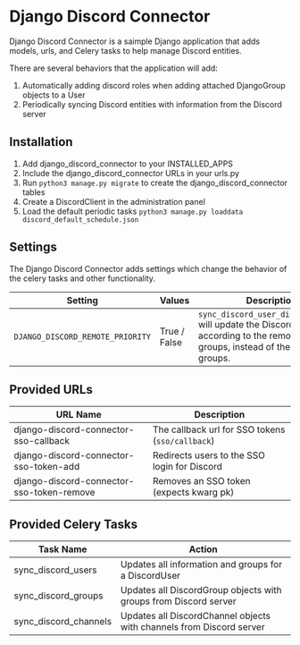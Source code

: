 # Django Discord Connector
Django Discord Connector is a saimple Django application that adds models, urls, and Celery tasks to help manage Discord entities. 

There are several behaviors that the application will add:
1. Automatically adding discord roles when adding attached DjangoGroup objects to a User
2. Periodically syncing Discord entities with information from the Discord server

## Installation
1. Add django_discord_connector to your INSTALLED_APPS
2. Include the django_discord_connector URLs in your urls.py
3. Run `python3 manage.py migrate` to create the django_discord_connector tables
4. Create a DiscordClient in the administration panel
5. Load the default periodic tasks `python3 manage.py loaddata discord_default_schedule.json`

## Settings
The Django Discord Connector adds settings which change the behavior of the celery tasks and other functionality.

|   Setting    |    Values   |    Description   |
|  ---  |  ---  |  ---  |
|   `DJANGO_DISCORD_REMOTE_PRIORITY`    |    True / False   |   `sync_discord_user_discord_groups` will update the DiscordUser according to the remote Discord groups, instead of the local groups.   |

## Provided URLs
|    URL Name   |   Description    |
|  ---  |  ---  |
|   django-discord-connector-sso-callback    |   The callback url for SSO tokens (`sso/callback`)    |
|   django-discord-connector-sso-token-add    |   Redirects users to the SSO login for Discord    |
|   django-discord-connector-sso-token-remove    |  Removes an SSO token (expects kwarg pk)     |

## Provided Celery Tasks
|   Task Name    |   Action    |
|  ---  |  ---  |
|   sync_discord_users    |   Updates all information and groups for a DiscordUser    |
|   sync_discord_groups    |  Updates all DiscordGroup objects with groups from Discord server     |
|   sync_discord_channels   | Updates all DiscordChannel objects with channels from Discord server      |

